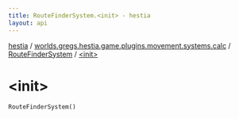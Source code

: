 ```yaml
---
title: RouteFinderSystem.<init> - hestia
layout: api
---
```


<div class='api-docs-breadcrumbs'><a href="../../index.html">hestia</a> / <a href="../index.html">worlds.gregs.hestia.game.plugins.movement.systems.calc</a> / <a href="index.html">RouteFinderSystem</a> / <a href="./-init-.html">&lt;init&gt;</a></div>

# &lt;init&gt;

<div class="signature"><code><span class="identifier">RouteFinderSystem</span><span class="symbol">(</span><span class="symbol">)</span></code></div>
